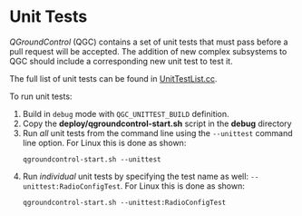 # Unit Tests

_QGroundControl_ (QGC) contains a set of unit tests that must pass before a pull request will be accepted. The addition of new complex subsystems to QGC should include a corresponding new unit test to test it.

The full list of unit tests can be found in [UnitTestList.cc](https://github.com/mavlink/qgroundcontrol/blob/master/test/UnitTestList.cc).

To run unit tests:

1. Build in `debug` mode with `QGC_UNITTEST_BUILD` definition.
2. Copy the **deploy/qgroundcontrol-start.sh** script in the **debug** directory
3. Run _all_ unit tests from the command line using the `--unittest` command line option.
   For Linux this is done as shown:
   ```
   qgroundcontrol-start.sh --unittest
   ```
4. Run _individual_ unit tests by specifying the test name as well: `--unittest:RadioConfigTest`.
   For Linux this is done as shown:
   ```
   qgroundcontrol-start.sh --unittest:RadioConfigTest
   ```
